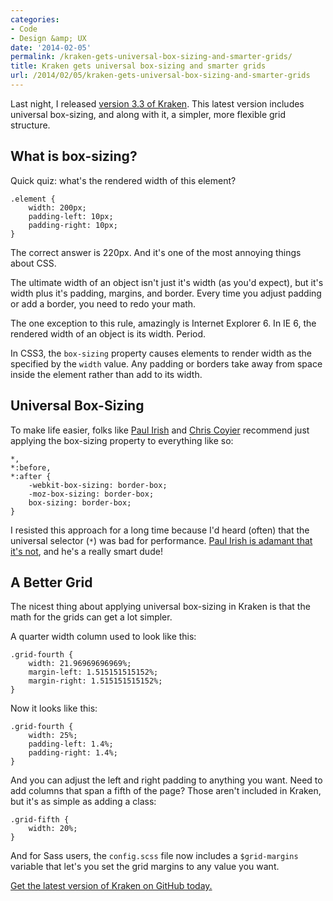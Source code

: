 ```yaml
---
categories:
- Code
- Design &amp; UX
date: '2014-02-05'
permalink: /kraken-gets-universal-box-sizing-and-smarter-grids/
title: Kraken gets universal box-sizing and smarter grids
url: /2014/02/05/kraken-gets-universal-box-sizing-and-smarter-grids
---
```


Last night, I released <a href="http://cferdinandi.github.io/kraken/">version 3.3 of Kraken</a>. This latest version includes universal box-sizing, and along with it, a simpler, more flexible grid structure.

<!--more-->

<h2>What is box-sizing?</h2>

Quick quiz: what's the rendered width of this element?

<pre><code class="language-css">.element {
    width: 200px;
    padding-left: 10px;
    padding-right: 10px;
}</code></pre>

The correct answer is 220px. And it's one of the most annoying things about CSS.

The ultimate width of an object isn't just it's width (as you'd expect), but it's width plus it's padding, margins, and border. Every time you adjust padding or add a border, you need to redo your math.

The one exception to this rule, amazingly is Internet Explorer 6. In IE 6, the rendered width of an object is its width. Period.

In CSS3, the <code>box-sizing</code> property causes elements to render width as the specified by the <code>width</code> value. Any padding or borders take away from space inside the element rather than add to its width.

<h2>Universal Box-Sizing</h2>

To make life easier, folks like <a href="http://www.paulirish.com/2012/box-sizing-border-box-ftw/">Paul Irish</a> and <a href="http://css-tricks.com/international-box-sizing-awareness-day/">Chris Coyier</a> recommend just applying the box-sizing property to everything like so:

<pre><code class="language-css">*,
*:before,
*:after {
    -webkit-box-sizing: border-box;
    -moz-box-sizing: border-box;
    box-sizing: border-box;
}</code></pre>

I resisted this approach for a long time because I'd heard (often) that the universal selector (<code>*</code>) was bad for performance. <a href="http://www.paulirish.com/2012/box-sizing-border-box-ftw/">Paul Irish is adamant that it's not</a>, and he's a really smart dude!

<h2>A Better Grid</h2>

The nicest thing about applying universal box-sizing in Kraken is that the math for the grids can get a lot simpler.

A quarter width column used to look like this:

<pre><code class="language-css">.grid-fourth {
    width: 21.96969696969%;
    margin-left: 1.515151515152%;
    margin-right: 1.515151515152%;
}</code></pre>

Now it looks like this:

<pre><code class="language-css">.grid-fourth {
    width: 25%;
    padding-left: 1.4%;
    padding-right: 1.4%;
}</code></pre>

And you can adjust the left and right padding to anything you want. Need to add columns that span a fifth of the page? Those aren't included in Kraken, but it's as simple as adding a class:

<pre><code class="language-css">.grid-fifth {
    width: 20%;
}</code></pre>

And for Sass users, the <code>config.scss</code> file now includes a <code>$grid-margins</code> variable that let's you set the grid margins to any value you want.

<a href="http://cferdinandi.github.io/kraken/">Get the latest version of Kraken on GitHub today.</a>